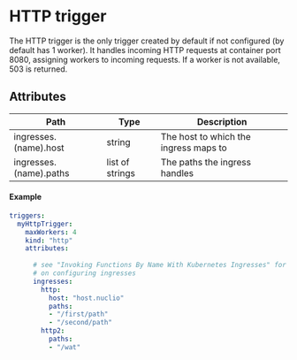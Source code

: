 # HTTP trigger

The HTTP trigger is the only trigger created by default if not configured (by default has 1 worker). It handles incoming HTTP requests at container port 8080, assigning workers to incoming requests. If a worker is not available, 503 is returned.

## Attributes

| Path | Type | Description | 
| --- | --- | --- |  
| ingresses.(name).host | string | The host to which the ingress maps to |
| ingresses.(name).paths | list of strings | The paths the ingress handles |

#### Example

```yaml
triggers:
  myHttpTrigger:
    maxWorkers: 4
    kind: "http"
    attributes:
  
      # see "Invoking Functions By Name With Kubernetes Ingresses" for more details
      # on configuring ingresses
      ingresses:
        http:
          host: "host.nuclio"
          paths:
          - "/first/path"
          - "/second/path"
        http2:
          paths:
          - "/wat"
```
